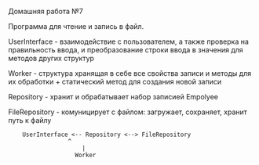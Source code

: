 Домашняя работа №7

Программа для чтение и запись в файл. 

UserInterface	- взаимодействие с пользователем, а также проверка 
		  на правильность ввода, и преобразование строки ввода 
		  в значения для методов других структур

Worker   	- структура хранящая в себе все свойства записи и методы 
		  для их обработки + статический метод для создания новой записи

Repository	- хранит и обрабатывает набор записией Empolyee 

FileRepository	- комуницирует с файлом: загружает, сохраняет, хранит путь к файлу



	
		UserInterface <-- Repository <--> FileRepository
				     ^
			             |
			           Worker	

